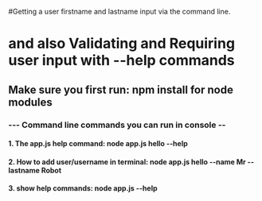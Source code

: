 #Getting a user firstname and lastname input via the command line.
# and also Validating and Requiring user input with --help commands

## Make sure you first run: npm install for node modules

### --- Command line commands you can run in console --
#### 1. The app.js help command: node app.js hello --help
#### 2. How to add user/username in terminal: node app.js hello --name Mr --lastname Robot
#### 3. show help commands: node app.js --help

